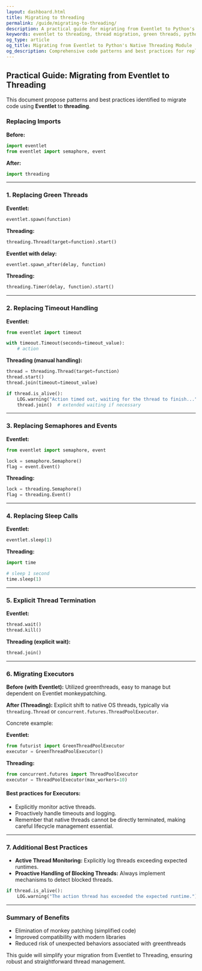 ```yaml
---
layout: dashboard.html
title: Migrating to threading
permalink: /guide/migrating-to-threading/
description: A practical guide for migrating from Eventlet to Python's native threading module. Learn code patterns, best practices, and specific techniques for replacing green threads with standard threads in your applications.
keywords: eventlet to threading, thread migration, green threads, python threading module, native threads, thread executors, thread pools
og_type: article
og_title: Migrating from Eventlet to Python's Native Threading Module
og_description: Comprehensive code patterns and best practices for replacing Eventlet's green threads with Python's standard threading in your applications.
---
```


## Practical Guide: Migrating from Eventlet to Threading

This document propose patterns and best practices identified
to migrate code using **Eventlet** to **threading**.

### Replacing Imports

**Before:**
```python
import eventlet
from eventlet import semaphore, event
```

**After:**
```python
import threading
```

---

### 1. Replacing Green Threads

**Eventlet:**
```python
eventlet.spawn(function)
```

**Threading:**
```python
threading.Thread(target=function).start()
```

**Eventlet with delay:**
```python
eventlet.spawn_after(delay, function)
```

**Threading:**
```python
threading.Timer(delay, function).start()
```

---

### 2. Replacing Timeout Handling

**Eventlet:**
```python
from eventlet import timeout

with timeout.Timeout(seconds=timeout_value):
    # action
```

**Threading (manual handling):**
```python
thread = threading.Thread(target=function)
thread.start()
thread.join(timeout=timeout_value)

if thread.is_alive():
    LOG.warning("Action timed out, waiting for the thread to finish...")
    thread.join()  # extended waiting if necessary
```

---

### 3. Replacing Semaphores and Events

**Eventlet:**
```python
from eventlet import semaphore, event

lock = semaphore.Semaphore()
flag = event.Event()
```

**Threading:**
```python
lock = threading.Semaphore()
flag = threading.Event()
```

---

### 4. Replacing Sleep Calls

**Eventlet:**
```python
eventlet.sleep(1)
```

**Threading:**
```python
import time

# sleep 1 second
time.sleep(1)
```

---

### 5. Explicit Thread Termination

**Eventlet:**
```python
thread.wait()
thread.kill()
```

**Threading (explicit wait):**
```python
thread.join()
```

---

### 6. Migrating Executors

**Before (with Eventlet):** Utilized greenthreads, easy to manage but dependent on Eventlet monkeypatching.

**After (Threading):** Explicit shift to native OS threads, typically via `threading.Thread` or `concurrent.futures.ThreadPoolExecutor`.

Concrete example:

**Eventlet:**
```python
from futurist import GreenThreadPoolExecutor
executor = GreenThreadPoolExecutor()
```

**Threading:**
```python
from concurrent.futures import ThreadPoolExecutor
executor = ThreadPoolExecutor(max_workers=10)
```

#### Best practices for Executors:
- Explicitly monitor active threads.
- Proactively handle timeouts and logging.
- Remember that native threads cannot be directly terminated, making careful lifecycle management essential.

---

### 7. Additional Best Practices

- **Active Thread Monitoring:** Explicitly log threads exceeding expected runtimes.
- **Proactive Handling of Blocking Threads:** Always implement mechanisms to detect blocked threads.

```python
if thread.is_alive():
    LOG.warning("The action thread has exceeded the expected runtime.")
```

---

### Summary of Benefits
- Elimination of monkey patching (simplified code)
- Improved compatibility with modern libraries
- Reduced risk of unexpected behaviors associated with greenthreads

This guide will simplify your migration from Eventlet to Threading, ensuring
robust and straightforward thread management.
